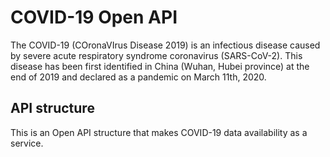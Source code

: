 # COVID-19 Open API

The COVID-19 (COronaVIrus Disease 2019) is an infectious disease caused by severe acute respiratory syndrome coronavirus (SARS-CoV-2).
This disease has been first identified in China (Wuhan, Hubei province) at the end of 2019 and declared as a pandemic on March 11th, 2020.

## API structure

This is an Open API structure that makes COVID-19 data availability as a service.